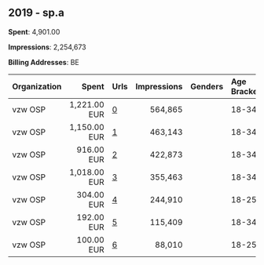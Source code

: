 ## 2019 - sp.a 
**Spent**: 4,901.00

**Impressions**: 2,254,673

**Billing Addresses**: BE

|Organization|Spent|Urls|Impressions|Genders|Age Brackets|Country Codes|
|:---|---:|:---|---:|:---|:---|:---|
|vzw OSP|1,221.00 EUR|[0](https://www.snap.com/political-ads/asset/83c2d877a579edd26f41602c55fa287d8b908cd5528c8e20a59f67f239f6753c?mediaType=mp4)|564,865||18-34|belgium|
|vzw OSP|1,150.00 EUR|[1](https://www.snap.com/political-ads/asset/c5f7d7ad502d4a57aec5c788f086a058e5de34d28fe26d79d58f1fcdcf43345e?mediaType=mp4)|463,143||18-34|belgium|
|vzw OSP|916.00 EUR|[2](https://www.snap.com/political-ads/asset/c94481bc634429e4cbeb2ebe1da0d29170c0cf8195b87bf470de05396a31ba7c?mediaType=mp4)|422,873||18-34|belgium|
|vzw OSP|1,018.00 EUR|[3](https://www.snap.com/political-ads/asset/a037ca9ba2d510ea4c92f83728a8f544e0787c3443b8429dc77eb8365ab1dd76?mediaType=mp4)|355,463||18-34|belgium|
|vzw OSP|304.00 EUR|[4](https://www.snap.com/political-ads/asset/c04584fb90877b0ba8a5a7c539c4df12dfc1caa41224c6a54ec599911c7086f9?mediaType=mp4)|244,910||18-25|belgium|
|vzw OSP|192.00 EUR|[5](https://www.snap.com/political-ads/asset/5c2cb63a25c66220d84ee15127aac30eb979372400d22a1abd9fd792541ac05a?mediaType=mp4)|115,409||18-34|belgium|
|vzw OSP|100.00 EUR|[6](https://www.snap.com/political-ads/asset/a98bee06cb74353307c2d3ab6fb0301e88c1fde27770e1625070fb1405226d22?mediaType=mp4)|88,010||18-25|belgium|
